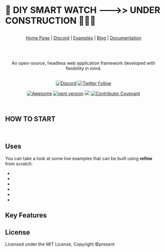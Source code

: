 # 🛑 DIY SMART WATCH --->> UNDER CONSTRUCTION 🚧🚧🚧

<div align="center" style="margin: 30px;">

<picture  style="display: inline-block;" >
</picture>

<br />

<div align="center">
    <a href="https://refine.dev">Home Page</a> |
    <a href="https://discord.gg/refine">Discord</a> |
    <a href="https://refine.dev/examples/">Examples</a> |
    <a href="https://refine.dev/blog/">Blog</a> |
    <a href="https://refine.dev/docs/">Documentation</a>
</div>

</div>

<br />

<div align="center"><strong></strong><br>An open-source, headless web application framework developed with flexibility in mind.

<br />
<br />

[![Discord](https://img.shields.io/discord/837692625737613362.svg?label=&logo=discord&logoColor=ffffff&color=7389D8&labelColor=6A7EC2)](https://discord.gg/refine)
[![Twitter Follow](https://img.shields.io/twitter/follow/L19U1D4N63L?style=social)](https://twitter.com/L19U1D4N63L)


</div>

<div align="center">

[![Awesome](https://github.com/refinedev/awesome-refine/raw/main/images/badge.svg)](https://github.com/refinedev/awesome-refine)
[![npm version](https://img.shields.io/npm/v/@refinedev/core.svg)](https://www.npmjs.com/package/@refinedev/core)
[![](https://img.shields.io/github/commit-activity/m/refinedev/refine)](https://github.com/refinedev/refine/commits/master)
[![Contributor Covenant](https://img.shields.io/badge/Contributor%20Covenant-2.0-4baaaa.svg)](CODE_OF_CONDUCT.md)

</div>

<br/>



## HOW TO START


<br/>

<div align="center">
</div>

## Uses


You can take a look at some live examples that can be built using **refine** from scratch:

-   
-   
-   
-   
-  
-  


## Key Features


## License

Licensed under the MIT License, Copyright ©present 
